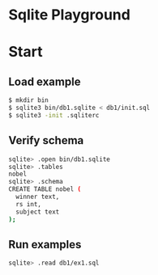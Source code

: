 # Sqlite Playground

# Start

## Load example

```sh
$ mkdir bin
$ sqlite3 bin/db1.sqlite < db1/init.sql
$ sqlite3 -init .sqliterc
```

## Verify schema

```sh
sqlite> .open bin/db1.sqlite
sqlite> .tables
nobel
sqlite> .schema
CREATE TABLE nobel (
  winner text,
  rs int,
  subject text
);
```

## Run examples

```sh
sqlite> .read db1/ex1.sql
```
